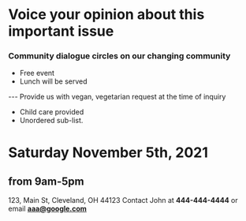 
# Voice your opinion about this important issue

### Community dialogue circles on our changing community
* Free event
* Lunch will be served

--- Provide us with vegan, vegetarian request at the time of inquiry

* Child care provided
* Unordered sub-list. 

# Saturday November 5th, 2021
## from 9am-5pm

123, Main St,
Cleveland, OH 44123
Contact John at **444-444-4444** or email **aaa@google.com**




